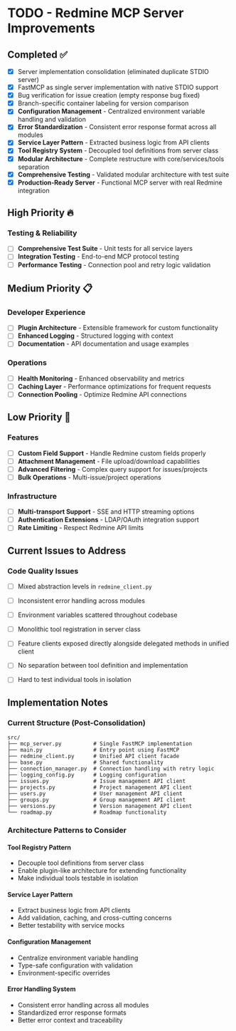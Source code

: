 # TODO - Redmine MCP Server Improvements

## Completed ✅
- [x] Server implementation consolidation (eliminated duplicate STDIO server)
- [x] FastMCP as single server implementation with native STDIO support
- [x] Bug verification for issue creation (empty response bug fixed)
- [x] Branch-specific container labeling for version comparison
- [x] **Configuration Management** - Centralized environment variable handling and validation
- [x] **Error Standardization** - Consistent error response format across all modules
- [x] **Service Layer Pattern** - Extracted business logic from API clients
- [x] **Tool Registry System** - Decoupled tool definitions from server class
- [x] **Modular Architecture** - Complete restructure with core/services/tools separation
- [x] **Comprehensive Testing** - Validated modular architecture with test suite
- [x] **Production-Ready Server** - Functional MCP server with real Redmine integration

## High Priority 🔥

### Testing & Reliability  
- [ ] **Comprehensive Test Suite** - Unit tests for all service layers
- [ ] **Integration Testing** - End-to-end MCP protocol testing
- [ ] **Performance Testing** - Connection pool and retry logic validation

## Medium Priority 📋

### Developer Experience
- [ ] **Plugin Architecture** - Extensible framework for custom functionality
- [ ] **Enhanced Logging** - Structured logging with context
- [ ] **Documentation** - API documentation and usage examples

### Operations
- [ ] **Health Monitoring** - Enhanced observability and metrics
- [ ] **Caching Layer** - Performance optimizations for frequent requests
- [ ] **Connection Pooling** - Optimize Redmine API connections

## Low Priority 📝

### Features
- [ ] **Custom Field Support** - Handle Redmine custom fields properly
- [ ] **Attachment Management** - File upload/download capabilities
- [ ] **Advanced Filtering** - Complex query support for issues/projects
- [ ] **Bulk Operations** - Multi-issue/project operations

### Infrastructure
- [ ] **Multi-transport Support** - SSE and HTTP streaming options
- [ ] **Authentication Extensions** - LDAP/OAuth integration support
- [ ] **Rate Limiting** - Respect Redmine API limits

## Current Issues to Address

### Code Quality Issues
- [ ] Mixed abstraction levels in `redmine_client.py`
- [ ] Inconsistent error handling across modules
- [ ] Environment variables scattered throughout codebase
- [ ] Monolithic tool registration in server class

- [ ] Feature clients exposed directly alongside delegated methods in unified client
- [ ] No separation between tool definition and implementation
- [ ] Hard to test individual tools in isolation

## Implementation Notes

### Current Structure (Post-Consolidation)
```
src/
├── mcp_server.py          # Single FastMCP implementation
├── main.py                # Entry point using FastMCP
├── redmine_client.py      # Unified API client facade
├── base.py                # Shared functionality
├── connection_manager.py  # Connection handling with retry logic
├── logging_config.py      # Logging configuration
├── issues.py              # Issue management API client
├── projects.py            # Project management API client
├── users.py               # User management API client
├── groups.py              # Group management API client
├── versions.py            # Version management API client
└── roadmap.py             # Roadmap functionality
```

### Architecture Patterns to Consider

#### Tool Registry Pattern
- Decouple tool definitions from server class
- Enable plugin-like architecture for extending functionality
- Make individual tools testable in isolation

#### Service Layer Pattern  
- Extract business logic from API clients
- Add validation, caching, and cross-cutting concerns
- Better testability with service mocks

#### Configuration Management
- Centralize environment variable handling
- Type-safe configuration with validation
- Environment-specific overrides

#### Error Handling System
- Consistent error handling across all modules
- Standardized error response formats  
- Better error context and traceability